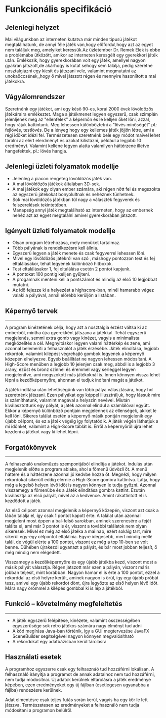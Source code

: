 Funkcionális specifikáció
=========================

## Jelenlegi helyzet

Mai világunkban az interneten kutatva már minden típusú játékot megtalálhatunk, de annyi féle játék van,hogy előfordul,hogy azt az egyet nem találjuk meg, amelyiket keressük.Az üzletember Dr. Remek Elek  is ebbe a problémába ütközött, amikor az interneten keresgélt egy gyerekkori játék után. Emlékszik, hogy gyerekkorában volt egy játék, amellyel nagyon gyakran játszott,de akárhogy is kutat sehogy sem találja, pedig szeretne nosztalgiázni egy kicsit és játszani vele, valamint megmutatni az unokaöccsének,,hogy ő mivel játszott régen és mennyire hasonlított a mai játékokra.

Vágyálomrendszer
----------------
Szeretnénk egy játékot, ami egy késő 90-es, korai 2000 évek lövöldözős játékáraira emlékeztet.
Maga a játékmenet legyen egyszerű, csak szimplán jelenljenek meg az "ellenfelek" a képernőn és 
le kelljen őket lőni, azzal, hogy rájuk kattintunk. Meg lehessen különböztetni a "lövés minőségét"
pl.: fejlövés, testlövés. De a lényeg hogy egy kellemes játék jöjjön létre, ami a régi időket
idézi fel. Természetesen szeretnénk bele egy módot maivel lehet tárolni az elért elerdményt
és azokat kilistázni, például a legjobb 10 eredményt. Valamint kellene legyen alatta valamilyen
háttérzene illetve hangefektek, pl.: lövés hangja.

## Jelenlegi üzleti folyamatok modellje

+ Jelenleg a piacon rengeteg lövöldözős játék van.
+ A mai lövöldözős játékok általában 3D-sek.
+ A mai játékok egy olyan ember számára, aki régen nőtt fel és megszokta az egyszerű játékokat bonyolultnak és nehéznek tűnhetnek.
+ Sok mai lövöldözős játékban túl nagy a választék fegyverek és felszerelések tekintetében.
+ Manapság annyi játék megtalálható az interneten, hogy az embernek nehéz azt az egyet megtalálni amivel gyerekkorában játszott.

## Igényelt üzleti folyamatok modellje

+ Olyan program létrehozása, mely menüket tartalmaz.
+ Több pályának is rendelkezésre kell állnia.
+ Egyszerű legyen a játék menete és csak fegyverrel lehessen lőni.
+ Mivel egy lövöldözős játékról van szó , máshogy pontozzon test és fej eltalálásakor, tehát legyenek különböző hitboxok.
+ Test eltalálásakor 1, fej eltalálása esetén 2 pontot kapjunk.
+ A pontokat 100 pontig kelljen gyűjteni.
+ A progamnak menteni kell a pontszámot és mindig az első 10 legjobbat mutatni.
+ Az idő fejezze ki a helyezést a highscore-ban, minél hamarabb végez valaki a pályával, annál előrébb kerüljön a listában.


## Képernyő tervek
------------------------------
A program kinézetének célja, hogy azt a nosztalgia érzést váltsa ki az emberből, mintha újra gyerekként játszana a játékkal. Tehát egyszerű megjelenés, semmi extra gomb vagy kinézet, vagyis a minimalista megközelítés a cél. Megnyitáskor legyen valami háttérkép és zene, ami azonnal belemeríti a felhasználót a játék érzésébe. Játék elindítása, legjobb rekordok, valamint kilépést végrehajtó gombok legyenek a képernyő közepén elhelyezve. Egyéb beállítást ne nagyon lehessen módosítani. A High-Score menüben a legjobb 10 jelenjen csak meg, abból is a legjobb 3 arany, ezüst és bronz színnel és éremmel vagy serleggel legyen megjelenítve, ami megszokott más játékoknál is. Innen könnyen vissza lehet lépni a kezdőképernyőre, ahonnan el tudjuk indítani magát a játékot. 

A játék indítása után lehetőségünk van több pálya választására, hogy hol szeretnénk játszani. Ezen pályákat egy képpel illusztráljuk, hogy lássuk mire is számíthatunk, valamint magával a helyszín nevével. Miután kiválasztottunk egy pályát, a játék azonnal elindul a számlálóval együtt. Ekkor a képernyő különböző pontjain megjelennek az ellenségek, akiket le kell lőni. Sikeres találat esetén a képernyő másik pontján megjelenik egy újabb célpont, és ez a játék végéig így folytatódik. A játék végén láthatjuk a mi időnket, valamint a High-Score táblát is. Erről a képernyőről újra lehet kezdeni a játékot vagy ki lehet lépni.

## Forgatókönyvek
------------------------------
A felhasználó unaloműzés szempontjából elindítja a játékot. Indulás után megjelenik előtte a program ablaka, ahol a főmenü üdvözli őt. A menü háttere és a háttérzene azonnal jó kedvbe hozza őt. Megnézi, hogy milyen rekordokat sikerült eddig elérnie a High-Score gombra kattintva. Látja, hogy még a legelső helyen lévő időt is nagyon könnyen le tudja győzni. Azonnal visszamegy a főmenübe és a Játék elindítása gombra kattint. Ezután kiválasztja az első pályát, mivel az a kedvence. Amint rákattintott el is kezdődött a játék.

Az első célpont azonnal megjelenik a képernyő közepén, viszont azt csak a lábán találja el, így csak 1 pontot kapott érte. A találat után azonnal megjelent most éppen a bal-felső sarokban, aminek szerencsére a fejét találta el, ami már 3 pontot is ér, viszont a további találatok nem olyan sikeresek. Mivel ez még az első játéka a mai nap, ezért sokáig tart, mire sikerül egy-egy célpontot eltalálnia. Egyre idegesebb, mert mindig mellé talál, de végül elérte a 100 pontot, viszont ez még a top 10-ben se volt benne. Dühében újrakezdi ugyanazt a pályát, és bár most jobban teljesít, ő még mindig nem elégedett.

Visszamegy a kezdőképernyőre és egy újabb játékba kezd, viszont most a másik pályát választja. Régen játszott már ezen a pályán, viszont máris jobban teljesít, mint korábban. Nagyon hamar el is érte a 100 pontot, ezzel a rekorddal az első helyre került, aminek nagyon is örül, így egy újabb próbát tesz, amivel egy újabb rekordot dönt, újra legyőzte az első helyen lévő időt. Mára nagy örömmel a kilépés gombbal ki is lép a játékból.

## Funkció – követelmény megfeleltetés
------------------------------
- A játék egyszerű felépítése, kinézete, valamint összességében egyszerűsége sok retro játékos számára nagy élményt tud adni
- A kód megírása Java-ban történik, így a GUI megtervezése JavaFX SceneBuilder segítségével nagyon könnyen megvalósítható
- A rekordokat egy adatbázisban kerül tárolásra

Használati esetek
-----------------
A programhoz egyszerre csak egy felhasznáó tud hozzáférni lokálisan. A felhasználó irányítja a
programot de annak adataihoz nem tud hozzáférni, nem tudja módosítnai. Új adatok kerülnek eltárolásra
a játék eredménye képében, ezen eredményeket egy új fájlban (esetlegesen ugyanabba a fájlba)
rendezésre kerülnek.

Adat elmentésre csak teljes futás során kerül, vagyis ha egy kör le lett játszva. Természetesen az 
eredményeket a felhasználó nem tudja módosítani a programon belülről.